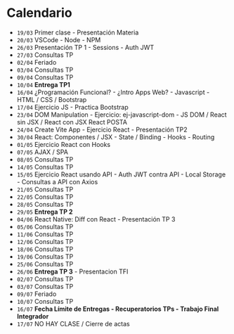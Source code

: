 # Calendario
- `19/03` Primer clase - Presentación Materia
- `20/03` VSCode - Node - NPM
- `26/03` Presentación TP 1 - Sessions - Auth JWT
- `27/03` Consultas TP
- `02/04` Feriado
- `03/04` Consultas TP
- `09/04` Consultas TP
- `10/04` **Entrega TP1**
- `16/04` ¿Programación Funcional? - ¿Intro Apps Web? - Javascript - HTML / CSS / Bootstrap
- `17/04` Ejercicio JS - Practica Bootstrap
- `23/04` DOM Manipulation - Ejercicio: ej-javascript-dom - JS DOM / React sin JSX / React con JSX React POSTA
- `24/04` Create Vite App - Ejercicio React - Presentación TP2
- `30/04` React: Componentes / JSX - State / Binding - Hooks - Routing
- `01/05` Ejercicio React con Hooks
- `07/05` AJAX / SPA
- `08/05` Consultas TP
- `14/05` Consultas TP
- `15/05` Ejercicio React usando API - Auth JWT contra API - Local Storage - Consultas a API con Axios
- `21/05` Consultas TP
- `22/05` Consultas TP
- `28/05` Consultas TP
- `29/05` **Entrega TP 2**
- `04/06` React Native: Diff con React - Presentación TP 3
- `05/06` Consultas TP
- `11/06` Consultas TP
- `12/06` Consultas TP
- `18/06` Consultas TP
- `19/06` Consultas TP
- `25/06` Consultas TP
- `26/06` **Entrega TP 3** - Presentacion TFI
- `02/07` Consultas TP
- `03/07` Consultas TP
- `09/07` Feriado
- `10/07` Consultas TP
- `16/07` **Fecha Límite de Entregas - Recuperatorios TPs - Trabajo Final Integrador**
- `17/07` NO HAY CLASE / Cierre de actas
